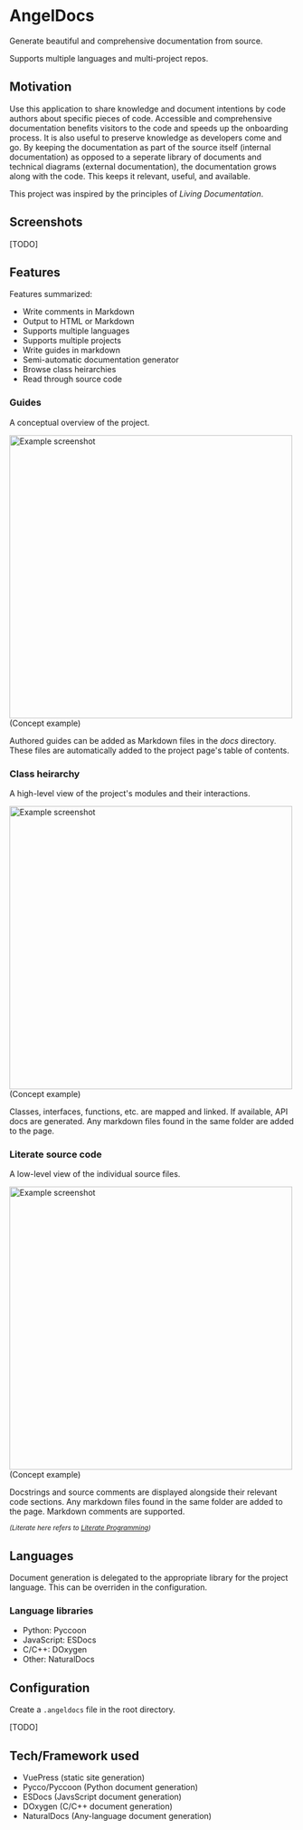 # AngelDocs
Generate beautiful and comprehensive documentation from source.

Supports multiple languages and multi-project repos.

## Motivation
Use this application to share knowledge and document intentions by code authors about specific pieces of code.
Accessible and comprehensive documentation benefits visitors to the code and speeds up the onboarding process.
It is also useful to preserve knowledge as developers come and go.
By keeping the documentation as part of the source itself (internal documentation) as opposed to a seperate
library of documents and technical diagrams (external documentation), the documentation grows along with the
code. This keeps it relevant, useful, and available.

This project was inspired by the principles of _Living Documentation_.

## Screenshots
[TODO]

## Features
Features summarized:
* Write comments in Markdown
* Output to HTML or Markdown
* Supports multiple languages
* Supports multiple projects
* Write guides in markdown
* Semi-automatic documentation generator
* Browse class heirarchies
* Read through source code

### Guides
A conceptual overview of the project.

<img src="https://imgur.com/dBBHo9M.png" alt="Example screenshot" width="500" />
(Concept example)

Authored guides can be added as Markdown files in the _docs_ directory.
These files are automatically added to the project page's table of contents.

### Class heirarchy
A high-level view of the project's modules and their interactions.

<img src="https://imgur.com/PPttJFC.png" alt="Example screenshot" width="500" />
(Concept example)

Classes, interfaces, functions, etc. are mapped and linked. If available, API docs are generated.
Any markdown files found in the same folder are added to the page.

### Literate source code
A low-level view of the individual source files.

<img src="https://imgur.com/8mshWSk.png" alt="Example screenshot" width="500" />
(Concept example)

Docstrings and source comments are displayed alongside their relevant code sections.
Any markdown files found in the same folder are added to the page.
Markdown comments are supported.

<small>_(Literate here refers to [Literate Programming](https://en.wikipedia.org/wiki/Literate_programming))_</small>

## Languages
Document generation is delegated to the appropriate library for the project language.
This can be overriden in the configuration.

### Language libraries
* Python: Pyccoon
* JavaScript: ESDocs
* C/C++: DOxygen
* Other: NaturalDocs

## Configuration
Create a `.angeldocs` file in the root directory.

[TODO]

## Tech/Framework used
* VuePress (static site generation)
* Pycco/Pyccoon (Python document generation)
* ESDocs (JavsScript document generation)
* DOxygen (C/C++ document generation)
* NaturalDocs (Any-language document generation)
